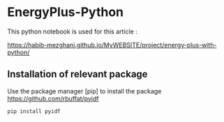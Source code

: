 # EnergyPlus-Python

This python notebook is used for this article :

https://habib-mezghani.github.io/MyWEBSITE/project/energy-plus-with-python/

## Installation of relevant package

Use the package manager [pip] to install the package https://github.com/rbuffat/pyidf
```bash
pip install pyidf
```
